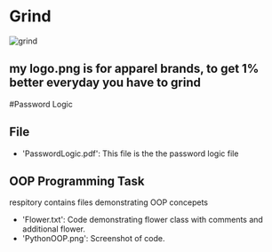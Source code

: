 # Grind
![grind](https://github.com/user-attachments/assets/13efd846-b50d-41d5-9a8e-6cdb95778d08)
## my logo.png is for apparel brands, to get 1% better everyday you have to grind
#Password Logic
## File
- 'PasswordLogic.pdf': This file is the the password logic file
## OOP Programming Task 
respitory contains files demonstrating OOP concepets
- 'Flower.txt': Code demonstrating flower class with comments and additional flower.
- 'PythonOOP.png': Screenshot of code.
